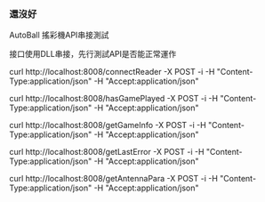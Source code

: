 ### 還沒好

AutoBall 搖彩機API串接測試

接口使用DLL串接，先行測試API是否能正常運作

 curl http://localhost:8008/connectReader -X POST -i -H "Content-Type:application/json" -H "Accept:application/json"
  
 curl http://localhost:8008/hasGamePlayed -X POST -i -H "Content-Type:application/json" -H "Accept:application/json"
 
 curl http://localhost:8008/getGameInfo -X POST -i -H "Content-Type:application/json" -H "Accept:application/json"
 
 curl http://localhost:8008/getLastError -X POST -i -H "Content-Type:application/json" -H "Accept:application/json"

 curl http://localhost:8008/getAntennaPara -X POST -i -H "Content-Type:application/json" -H "Accept:application/json"
 